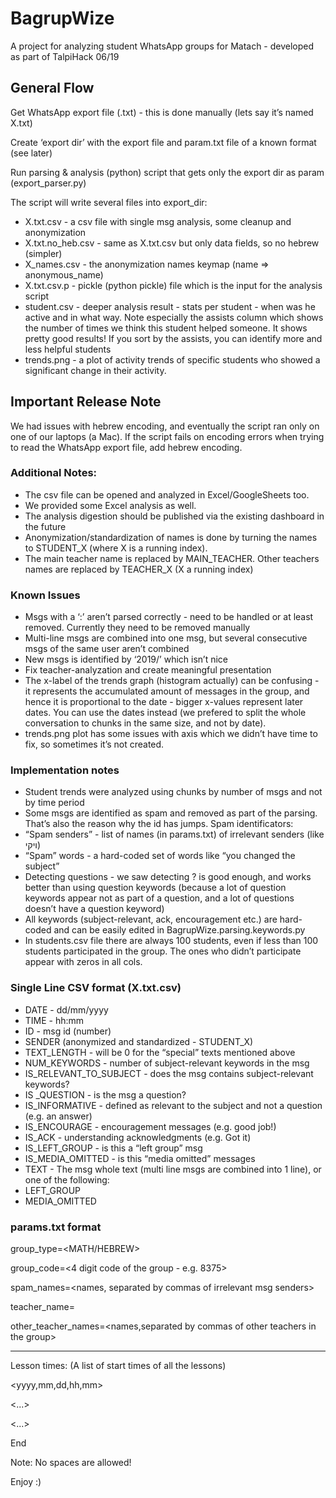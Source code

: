 # BagrupWize
A project for analyzing student WhatsApp groups for Matach - developed as part of TalpiHack 06/19

## General Flow

Get WhatsApp export file (.txt) - this is done manually  (lets say it’s named X.txt)

Create ‘export dir’ with the export file and param.txt file of a known format (see later)

Run parsing & analysis (python) script that gets only the export dir as param (export_parser.py)

The script will write several files into export_dir:
- X.txt.csv - a csv file with single msg analysis, some cleanup and anonymization
- X.txt.no_heb.csv - same as X.txt.csv but only data fields, so no hebrew (simpler)
- X_names.csv - the anonymization names keymap (name => anonymous_name)
- X.txt.csv.p - pickle (python pickle) file which is the input for the analysis script
- student.csv - deeper analysis result - stats per student - when was he active and in what way. Note especially the assists column which  shows the number of times we think this student helped someone. It shows pretty good results! If you sort by the assists, you can identify more and less helpful students
- trends.png - a plot of activity trends of specific students who showed a significant change in their activity. 

## Important Release Note
We had issues with hebrew encoding, and eventually the script ran only on one of our laptops (a Mac). If the script fails on encoding errors when trying to read the WhatsApp export file, add hebrew encoding.

### Additional Notes: 
- The csv file can be opened and analyzed in Excel/GoogleSheets too. 
- We provided some Excel analysis as well.
- The analysis digestion should be published via the existing dashboard in the future
- Anonymization/standardization of names is done by turning the names to STUDENT_X (where X is a running index).
- The main teacher name is replaced by MAIN_TEACHER. Other teachers names are replaced by TEACHER_X (X a running index)

### Known Issues
- Msgs with a ‘:’ aren’t parsed correctly - need to be handled or at least removed. Currently they need to be removed manually
- Multi-line msgs are combined into one msg, but several consecutive msgs of the same user aren’t combined
- New msgs is identified by ‘2019/’ which isn’t nice
- Fix teacher-analyzation and create meaningful presentation
- The x-label of the trends graph (histogram actually) can be confusing - it represents the accumulated amount of messages in the group, and hence it is proportional to the date - bigger x-values represent later dates. You can use the dates instead (we prefered to split the whole conversation to chunks in the same size, and not by date). 
- trends.png plot has some issues with axis which we didn’t have time to fix, so sometimes it’s not created.

### Implementation notes
- Student trends were analyzed using chunks by number of msgs and not by time period
- Some msgs are identified as spam and removed as part of the parsing. That’s also the reason why the id has jumps. Spam identificators:
- “Spam senders” - list of names (in params.txt) of irrelevant senders (like ויקי)
- “Spam” words - a hard-coded set of words like “you changed the subject”
- Detecting questions - we saw detecting ? is good enough, and works better than using question keywords (because a lot of question keywords appear not as part of a question, and a lot of questions doesn’t have a question keyword)
- All keywords (subject-relevant, ack, encouragement etc.) are hard-coded and can be easily edited in BagrupWize.parsing.keywords.py
- In students.csv file there are always 100 students, even if less than 100 students participated in the group. The ones who didn’t participate appear with zeros in all cols.

### Single Line CSV format (X.txt.csv)
- DATE - dd/mm/yyyy 
- TIME - hh:mm 
- ID - msg id (number)
- SENDER (anonymized and standardized - STUDENT_X)
- TEXT_LENGTH - will be 0 for the “special” texts mentioned above
- NUM_KEYWORDS - number of subject-relevant keywords in the msg
- IS_RELEVANT_TO_SUBJECT -  does the msg contains subject-relevant keywords?
- IS _QUESTION - is the msg a question?
- IS_INFORMATIVE - defined as relevant to the subject and not a question (e.g. an answer)
- IS_ENCOURAGE - encouragement messages (e.g. good job!)
- IS_ACK - understanding acknowledgments (e.g. Got it)
- IS_LEFT_GROUP - is this a “left group” msg
- IS_MEDIA_OMITTED - is this “media omitted” messages
- TEXT - The msg whole text (multi line msgs are combined into 1 line), or one of the following:
- LEFT_GROUP
- MEDIA_OMITTED 

### params.txt format
group_type=<MATH/HEBREW>

group_code=<4 digit code of the group - e.g. 8375>

spam_names=<names, separated by commas of irrelevant msg senders>

teacher_name=<name of the main teacher>

other_teacher_names=<names,separated by commas of other teachers in the group>

---

Lesson times:    (A list of start times of all the lessons)

<yyyy,mm,dd,hh,mm>

<...>

<...>

End

Note: No spaces are allowed!


Enjoy :)
